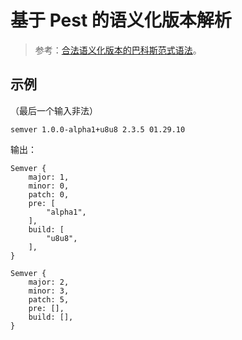 # 基于 Pest 的语义化版本解析

> 参考：[合法语义化版本的巴科斯范式语法](https://semver.org/lang/zh-CN/#%E5%90%88%E6%B3%95%E8%AF%AD%E4%B9%89%E5%8C%96%E7%89%88%E6%9C%AC%E7%9A%84%E5%B7%B4%E7%A7%91%E6%96%AF%E8%8C%83%E5%BC%8F%E8%AF%AD%E6%B3%95)。

## 示例

（最后一个输入非法）

```
semver 1.0.0-alpha1+u8u8 2.3.5 01.29.10
```

输出：

```
Semver {
    major: 1,
    minor: 0,
    patch: 0,
    pre: [
        "alpha1",
    ],
    build: [
        "u8u8",
    ],
}

Semver {
    major: 2,
    minor: 3,
    patch: 5,
    pre: [],
    build: [],
}
```
